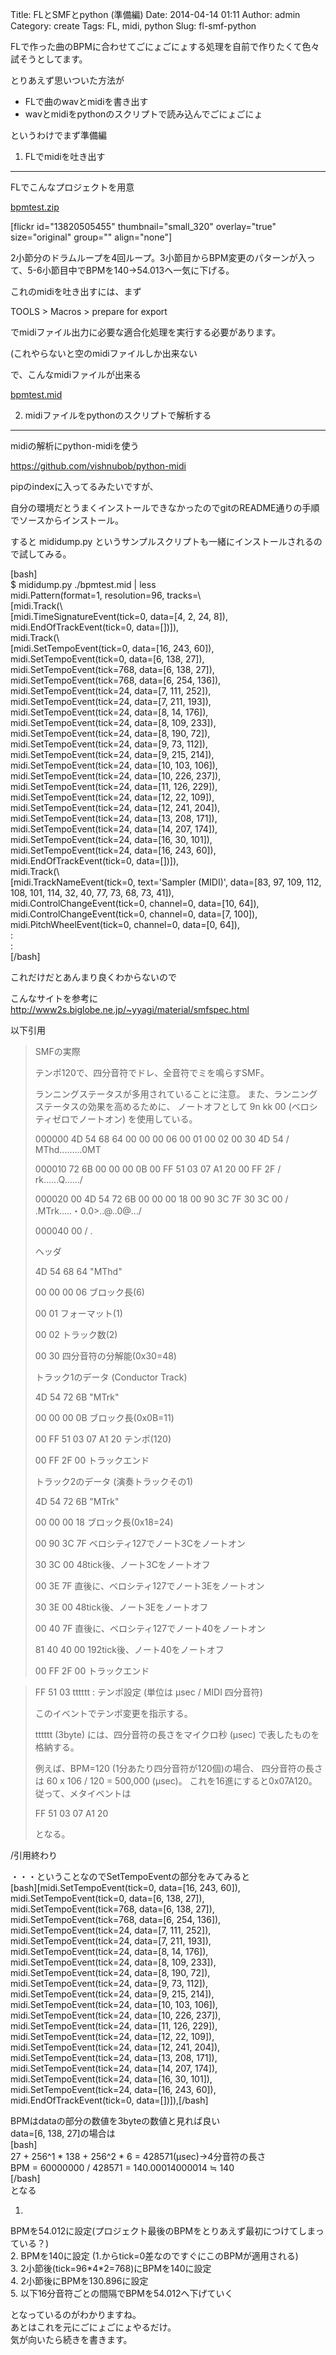 Title: FLとSMFとpython (準備編)
Date: 2014-04-14 01:11
Author: admin
Category: create
Tags: FL, midi, python
Slug: fl-smf-python

FLで作った曲のBPMに合わせてごにょごにょする処理を自前で作りたくて色々試そうとしてます。

とりあえず思いついた方法が

-   FLで曲のwavとmidiを書き出す
-   wavとmidiをpythonのスクリプトで読み込んでごにょごにょ

というわけでまず準備編

1. FLでmidiを吐き出す
---------------------

FLでこんなプロジェクトを用意

<a href="http://firestorage.jp/download/12b13e190a604e9dcd90ff34cb7d4287f95418e5">bpmtest.zip

</a>

[flickr id="13820505455" thumbnail="small\_320" overlay="true"
size="original" group="" align="none"]

2小節分のドラムループを4回ループ。3小節目からBPM変更のパターンが入って、5-6小節目中でBPMを140→54.013へ一気に下げる。

これのmidiを吐き出すには、まず

TOOLS \> Macros \> prepare for export

でmidiファイル出力に必要な適合化処理を実行する必要があります。

(これやらないと空のmidiファイルしか出来ない

で、こんなmidiファイルが出来る

[bpmtest.mid](http://firestorage.jp/download/3fbc6a9cda4e58488abcfa6f0659aa980742f540)

2. midiファイルをpythonのスクリプトで解析する
---------------------------------------------

midiの解析にpython-midiを使う

<a href="https://github.com/vishnubob/python-midi">https://github.com/vishnubob/python-midi

</a>

pipのindexに入ってるみたいですが、

自分の環境だとうまくインストールできなかったのでgitのREADME通りの手順でソースからインストール。

すると mididump.py
というサンプルスクリプトも一緒にインストールされるので試してみる。

[bash]  
\$ mididump.py ./bpmtest.mid | less  
midi.Pattern(format=1, resolution=96, tracks=\\  
[midi.Track(\\  
[midi.TimeSignatureEvent(tick=0, data=[4, 2, 24, 8]),  
midi.EndOfTrackEvent(tick=0, data=[])]),  
midi.Track(\\  
[midi.SetTempoEvent(tick=0, data=[16, 243, 60]),  
midi.SetTempoEvent(tick=0, data=[6, 138, 27]),  
midi.SetTempoEvent(tick=768, data=[6, 138, 27]),  
midi.SetTempoEvent(tick=768, data=[6, 254, 136]),  
midi.SetTempoEvent(tick=24, data=[7, 111, 252]),  
midi.SetTempoEvent(tick=24, data=[7, 211, 193]),  
midi.SetTempoEvent(tick=24, data=[8, 14, 176]),  
midi.SetTempoEvent(tick=24, data=[8, 109, 233]),  
midi.SetTempoEvent(tick=24, data=[8, 190, 72]),  
midi.SetTempoEvent(tick=24, data=[9, 73, 112]),  
midi.SetTempoEvent(tick=24, data=[9, 215, 214]),  
midi.SetTempoEvent(tick=24, data=[10, 103, 106]),  
midi.SetTempoEvent(tick=24, data=[10, 226, 237]),  
midi.SetTempoEvent(tick=24, data=[11, 126, 229]),  
midi.SetTempoEvent(tick=24, data=[12, 22, 109]),  
midi.SetTempoEvent(tick=24, data=[12, 241, 204]),  
midi.SetTempoEvent(tick=24, data=[13, 208, 171]),  
midi.SetTempoEvent(tick=24, data=[14, 207, 174]),  
midi.SetTempoEvent(tick=24, data=[16, 30, 101]),  
midi.SetTempoEvent(tick=24, data=[16, 243, 60]),  
midi.EndOfTrackEvent(tick=0, data=[])]),  
midi.Track(\\  
[midi.TrackNameEvent(tick=0, text='Sampler (MIDI)', data=[83, 97, 109,
112, 108, 101, 114, 32, 40, 77, 73, 68, 73, 41]),  
midi.ControlChangeEvent(tick=0, channel=0, data=[10, 64]),  
midi.ControlChangeEvent(tick=0, channel=0, data=[7, 100]),  
midi.PitchWheelEvent(tick=0, channel=0, data=[0, 64]),  
:  
:  
[/bash]

これだけだとあんまり良くわからないので

こんなサイトを参考に<http://www2s.biglobe.ne.jp/~yyagi/material/smfspec.html>

以下引用

> SMFの実際
>
> テンポ120で、四分音符でドレ、全音符でミを鳴らすSMF。
>
> ランニングステータスが多用されていることに注意。
> また、ランニングステータスの効果を高めるために、 ノートオフとして 9n
> kk 00 (ベロシティゼロでノートオン) を使用している。
>
> 000000 4D 54 68 64 00 00 00 06 00 01 00 02 00 30 4D 54 /
> MThd.........0MT
>
> 000010 72 6B 00 00 00 0B 00 FF 51 03 07 A1 20 00 FF 2F /
> rk......Q....../
>
> 000020 00 4D 54 72 6B 00 00 00 18 00 90 3C 7F 30 3C 00 /
> .MTrk.....・0.0\>..@..0@.../
>
> 000040 00 / .
>
> ヘッダ
>
> 4D 54 68 64 "MThd"
>
> 00 00 00 06 ブロック長(6)
>
> 00 01 フォーマット(1)
>
> 00 02 トラック数(2)
>
> 00 30 四分音符の分解能(0x30=48)
>
> トラック1のデータ (Conductor Track)
>
> 4D 54 72 6B "MTrk"
>
> 00 00 00 0B ブロック長(0x0B=11)
>
> 00 FF 51 03 07 A1 20 テンポ(120)
>
> 00 FF 2F 00 トラックエンド
>
> トラック2のデータ (演奏トラックその1)
>
> 4D 54 72 6B "MTrk"
>
> 00 00 00 18 ブロック長(0x18=24)
>
> 00 90 3C 7F ベロシティ127でノート3Cをノートオン
>
> 30 3C 00 48tick後、ノート3Cをノートオフ
>
> 00 3E 7F 直後に、ベロシティ127でノート3Eをノートオン
>
> 30 3E 00 48tick後、ノート3Eをノートオフ
>
> 00 40 7F 直後に、ベロシティ127でノート40をノートオン
>
> 81 40 40 00 192tick後、ノート40をノートオフ
>
> 00 FF 2F 00 トラックエンド

> FF 51 03 tttttt : テンポ設定 (単位は μsec / MIDI 四分音符)
>
> このイベントでテンポ変更を指示する。
>
> tttttt (3byte) には、四分音符の長さをマイクロ秒 (μsec)
> で表したものを格納する。
>
> 例えば、BPM=120 (1分あたり四分音符が120個)の場合、 四分音符の長さは 60
> x 106 / 120 = 500,000 (μsec)。
> これを16進にすると0x07A120。従って、メタイベントは
>
> FF 51 03 07 A1 20
>
> となる。

/引用終わり

・・・ということなのでSetTempoEventの部分をみてみると  
[bash][midi.SetTempoEvent(tick=0, data=[16, 243, 60]),  
midi.SetTempoEvent(tick=0, data=[6, 138, 27]),  
midi.SetTempoEvent(tick=768, data=[6, 138, 27]),  
midi.SetTempoEvent(tick=768, data=[6, 254, 136]),  
midi.SetTempoEvent(tick=24, data=[7, 111, 252]),  
midi.SetTempoEvent(tick=24, data=[7, 211, 193]),  
midi.SetTempoEvent(tick=24, data=[8, 14, 176]),  
midi.SetTempoEvent(tick=24, data=[8, 109, 233]),  
midi.SetTempoEvent(tick=24, data=[8, 190, 72]),  
midi.SetTempoEvent(tick=24, data=[9, 73, 112]),  
midi.SetTempoEvent(tick=24, data=[9, 215, 214]),  
midi.SetTempoEvent(tick=24, data=[10, 103, 106]),  
midi.SetTempoEvent(tick=24, data=[10, 226, 237]),  
midi.SetTempoEvent(tick=24, data=[11, 126, 229]),  
midi.SetTempoEvent(tick=24, data=[12, 22, 109]),  
midi.SetTempoEvent(tick=24, data=[12, 241, 204]),  
midi.SetTempoEvent(tick=24, data=[13, 208, 171]),  
midi.SetTempoEvent(tick=24, data=[14, 207, 174]),  
midi.SetTempoEvent(tick=24, data=[16, 30, 101]),  
midi.SetTempoEvent(tick=24, data=[16, 243, 60]),  
midi.EndOfTrackEvent(tick=0, data=[])]),[/bash]

BPMはdataの部分の数値を3byteの数値と見れば良い  
data=[6, 138, 27]の場合は  
[bash]  
27 + 256\^1 \* 138 + 256\^2 \* 6 = 428571(μsec)→4分音符の長さ  
BPM = 60000000 / 428571 = 140.00014000014 ≒ 140  
[/bash]  
となる

1.
BPMを54.012に設定(プロジェクト最後のBPMをとりあえず最初につけてしまっている？)  
2. BPMを140に設定 (1.からtick=0差なのですぐにこのBPMが適用される)  
3. 2小節後(tick=96\*4\*2=768)にBPMを140に設定  
4. 2小節後にBPMを130.896に設定  
5. 以下16分音符ごとの間隔でBPMを54.012へ下げていく

となっているのがわかりますね。  
あとはこれを元にごにょごにょやるだけ。  
気が向いたら続きを書きます。
